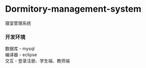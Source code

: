 # Dormitory-management-system
寝室管理系统

### 开发环境
数据库 - mysql <br>
编译器 - eclipse <br>
交互 - 登录注册、学生端、教师端 <br>
